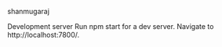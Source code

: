 shanmugaraj

Development server
Run npm start for a dev server. Navigate to http://localhost:7800/.
